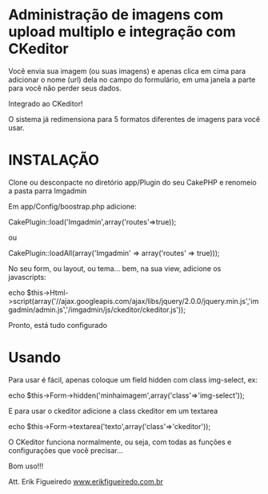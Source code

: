 Administração de imagens com upload multiplo e integração com CKeditor
===================================

Você envia sua imagem (ou suas imagens) e apenas clica em cima para adicionar o nome (url) dela no campo do formulário, em uma janela a parte para você não perder seus dados.

Integrado ao CKeditor!

O sistema já redimensiona para 5 formatos diferentes de imagens para você usar.

INSTALAÇÃO
===================================

Clone ou desconpacte no diretório app/Plugin do seu CakePHP e renomeio a pasta parra Imgadmin

Em app/Config/boostrap.php adicione:

CakePlugin::load('Imgadmin',array('routes'=>true));

ou

CakePlugin::loadAll(array('Imgadmin' => array('routes' => true)));

No seu form, ou layout, ou tema... bem, na sua view, adicione os javascripts:

echo $this->Html->script(array('//ajax.googleapis.com/ajax/libs/jquery/2.0.0/jquery.min.js','imgadmin/admin.js','/imgadmin/js/ckeditor/ckeditor.js'));

Pronto, está tudo configurado

Usando
===================================

Para usar é fácil, apenas coloque um field hidden com class img-select, ex:

echo $this->Form->hidden('minhaimagem',array('class'=>'img-select'));

E para usar o ckeditor adicione a class ckeditor em um textarea

echo $this->Form->textarea('texto',array('class'=>'ckeditor'));

O CKeditor funciona normalmente, ou seja, com todas as funções e configurações que você precisar...

Bom uso!!!

Att. Erik Figueiredo
www.erikfigueiredo.com.br
